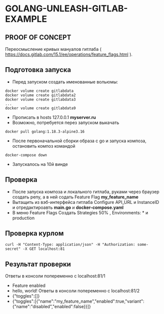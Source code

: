 # GOLANG-UNLEASH-GITLAB-EXAMPLE
## PROOF OF CONCEPT
Переосмысление кривых мануалов гитлаба ( https://docs.gitlab.com/15.1/ee/operations/feature_flags.html ).

## Подготовка запуска
* Перед запуском создать именованные вольюмы:
```
docker volume create gitlabdata
docker volume create gitlabdata2
docker volume create gitlabdata3
...
docker volume create gitlabdata9
```
* Прописать в hosts 127.0.0.1 **myserver.ru**
* Возможно, потребуется перез запуском выкачать 
```
docker pull golang:1.18.3-alpine3.16
```
* После первоначальной сборки образа с go и запуска композа, остановить композ командой 
```
docker-compose down
```
* Запускалось на 10й винде
## Проверка
* После запуска композа и локального гитлаба, руками через браузер создать репу, а в ней содать Feature Flag **my_feature_name**
* Вытащить из вэб-интерфейса гитлаба Configure API_URL и InstanceID и отредактироавть **main.go** и **docker-compose.yaml**
* В меню Feature Flags Создать Strategies 50% , Environments: * и production
## Проверка курлом
```
curl -H "Content-Type: application/json" -H "Authorization: some-secret" -X GET localhost:81
```
## Результат проверки 
Ответы в консоли попеременно с localhost:81/1
* Feature enabled
* hello, world!
Ответы в консоли попеременно с localhost:81/2
* {"toggles":[]}
* {"toggles":[{"name":"my_feature_name","enabled":true,"variant":{"name":"disabled","enabled":false}}]}
